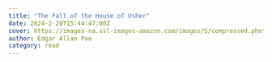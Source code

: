 ```yaml
---
title: "The Fall of the House of Usher"
date: 2024-2-20T15:44:47:00Z
cover: https://images-na.ssl-images-amazon.com/images/S/compressed.photo.goodreads.com/books/1387708966i/175516.jpg
author: Edgar Allan Poe
category: read
---
```

